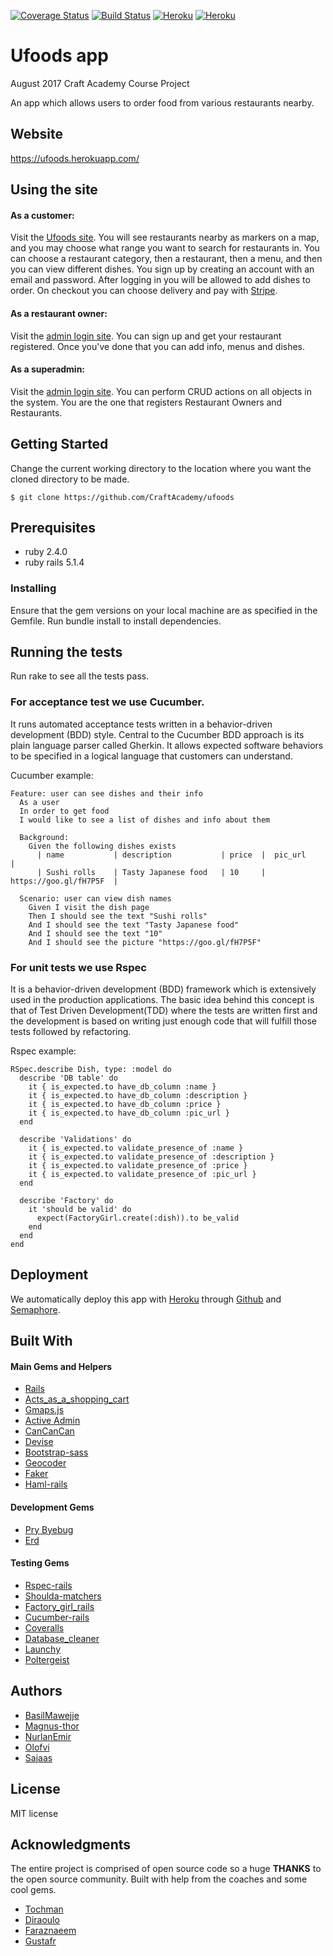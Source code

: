 [![Coverage Status](https://coveralls.io/repos/github/CraftAcademy/u_food/badge.svg?branch=develop)](https://coveralls.io/github/CraftAcademy/u_food?branch=develop)
[![Build Status](https://semaphoreci.com/api/v1/craftacademy/u_food/branches/develop/shields_badge.svg)](https://semaphoreci.com/craftacademy/u_food)
[![Heroku](http://heroku-badge.herokuapp.com/?app=ufoods&svg=1)](https://ufoods.herokuapp.com/)
[![Heroku](https://heroku-badge.herokuapp.com/?app=ufoods)](https://ufoods.herokuapp.com/)

# Ufoods app
August 2017 Craft Academy Course Project

An app which allows users to order food from various restaurants nearby.

## Website
https://ufoods.herokuapp.com/

## Using the site
#### As a customer:
Visit the [Ufoods site](https://ufoods.herokuapp.com/).
You will see restaurants nearby as markers on a map, and you may choose what range you want to search for restaurants in.
You can choose a restaurant category, then a restaurant, then a menu, and then you can view different dishes.
You sign up by creating an account with an email and password. After logging in you will be allowed to add dishes to order. On checkout you can choose delivery and pay with [Stripe](https://stripe.com/).

#### As a restaurant owner:
Visit the [admin login site](https://ufoods.herokuapp.com/admin/login). You can sign up and get your restaurant registered. Once you've done that you can add info, menus and dishes.

#### As a superadmin:
Visit the [admin login site](https://ufoods.herokuapp.com/admin/login). You can perform CRUD actions on all objects in the system. You are the one that registers Restaurant Owners and Restaurants.

## Getting Started
Change the current working directory to the location where you want the cloned directory to be made.

```
$ git clone https://github.com/CraftAcademy/ufoods
```

## Prerequisites
- ruby 2.4.0
- ruby rails 5.1.4

### Installing
Ensure that the gem versions on your local machine are as specified in the Gemfile.
Run bundle install to install dependencies.

## Running the tests
Run rake to see all the tests pass.  

### For acceptance test we use Cucumber.
It runs automated acceptance tests written in a behavior-driven development (BDD) style. Central to the Cucumber BDD approach is its plain language parser called Gherkin. It allows expected software behaviors to be specified in a logical language that customers can understand.  

Cucumber example:
```
Feature: user can see dishes and their info
  As a user
  In order to get food
  I would like to see a list of dishes and info about them

  Background:
    Given the following dishes exists
      | name           | description           | price  |  pic_url                |
      | Sushi rolls    | Tasty Japanese food   | 10     |  https://goo.gl/fH7P5F  |

  Scenario: user can view dish names
    Given I visit the dish page
    Then I should see the text "Sushi rolls"
    And I should see the text "Tasty Japanese food"
    And I should see the text "10"
    And I should see the picture "https://goo.gl/fH7P5F"
```
### For unit tests we use Rspec
It is a behavior-driven development (BDD) framework which is extensively used in the production applications. The basic idea behind this concept is that of Test Driven Development(TDD) where the tests are written first and the development is based on writing just enough code that will fulfill those tests followed by refactoring.  

Rspec example:
```
RSpec.describe Dish, type: :model do
  describe 'DB table' do
    it { is_expected.to have_db_column :name }
    it { is_expected.to have_db_column :description }
    it { is_expected.to have_db_column :price }
    it { is_expected.to have_db_column :pic_url }
  end

  describe 'Validations' do
    it { is_expected.to validate_presence_of :name }
    it { is_expected.to validate_presence_of :description }
    it { is_expected.to validate_presence_of :price }
    it { is_expected.to validate_presence_of :pic_url }
  end

  describe 'Factory' do
    it 'should be valid' do
      expect(FactoryGirl.create(:dish)).to be_valid
    end
  end
end
```


## Deployment
We automatically deploy this app with [Heroku](https://www.heroku.com/) through [Github](https://github.com/) and [Semaphore](https://semaphoreci.com/).

## Built With

#### Main Gems and Helpers
* [Rails](https://github.com/rails/rails)
* [Acts_as_a_shopping_cart](https://github.com/crowdint/acts_as_shopping_cart)
* [Gmaps.js](https://hpneo.github.io/gmaps/)
* [Active Admin](https://github.com/activeadmin/activeadmin)
* [CanCanCan](https://github.com/CanCanCommunity/cancancan)
* [Devise](https://github.com/plataformatec/devise)
* [Bootstrap-sass](https://github.com/twbs/bootstrap-sass)
* [Geocoder](https://github.com/alexreisner/geocoder)
* [Faker](https://github.com/stympy/faker)
* [Haml-rails](https://github.com/indirect/haml-rails)

#### Development Gems
* [Pry Byebug](https://github.com/deivid-rodriguez/pry-byebug)
* [Erd](https://github.com/amatsuda/erd)

#### Testing Gems
* [Rspec-rails](https://github.com/rspec/rspec-rails)
* [Shoulda-matchers](https://github.com/thoughtbot/shoulda-matchers)
* [Factory_girl_rails](https://github.com/thoughtbot/factory_girl_rails)
* [Cucumber-rails](https://github.com/cucumber/cucumber-rails)
* [Coveralls](https://rubygems.org/gems/coveralls/versions/0.8.15)
* [Database_cleaner](https://github.com/DatabaseCleaner/database_cleaner)
* [Launchy](https://github.com/copiousfreetime/launchy)
* [Poltergeist](https://github.com/teampoltergeist/poltergeist)

## Authors
* [BasilMawejje](https://github.com/BasilMawejje)
* [Magnus-thor](https://github.com/magnus-thor)
* [NurlanEmir](https://github.com/nurlanemir)
* [Olofvi](https://github.com/olofvi)
* [Sajaas](https://github.com/Sajaas)

## License
MIT license

## Acknowledgments
The entire project is comprised of open source code so a huge **THANKS** to the open source community. 
Built with help from the coaches and some cool gems.
* [Tochman](https://github.com/tochman)
* [Diraoulo](https://github.com/diraulo)
* [Faraznaeem](https://github.com/faraznaeem)
* [Gustafr](https://github.com/gustafr)

